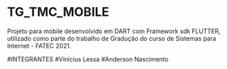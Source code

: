 # TG_TMC_MOBILE
Projeto para mobile desenvolvido em DART com Framework sdk FLUTTER, utilizado como parte do trabalho de Gradução do curso de Sistemas para Internet - FATEC 2021.

#INTEGRANTES
#Vinícius Lessa
#Anderson Nascimento
